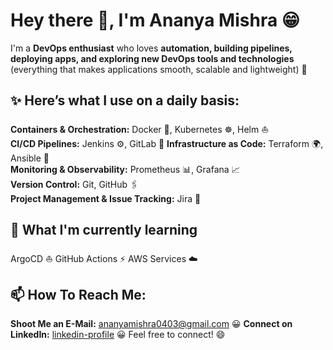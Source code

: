 # Hey there 👋, I'm Ananya Mishra 😁

I'm a **DevOps enthusiast** who loves **automation, building pipelines, deploying apps, and exploring new DevOps tools and technologies** (everything that makes applications smooth, scalable and lightweight) 🚀


## ✨ Here’s what I use on a daily basis:  

 **Containers & Orchestration:** Docker 🐳, Kubernetes ☸️, Helm ⛵  
 **CI/CD Pipelines:** Jenkins ⚙️, GitLab 🦊 
 **Infrastructure as Code:** Terraform 🌍, Ansible 🤖  
 **Monitoring & Observability:** Prometheus 📊, Grafana 📈  
 **Version Control:** Git, GitHub 🖇️  
 **Project Management & Issue Tracking:** Jira 📝


## 🌱 What I'm currently learning

 ArgoCD ⛵
 GitHub Actions ⚡
 AWS Services ☁️


## 📫 How To Reach Me:

 **Shoot Me an E-Mail:** [ananyamishra0403@gmail.com](mailto:ananyamishra0403@gmail.com)  😀
 **Connect on LinkedIn:** [linkedin-profile](https://www.linkedin.com/in/ananya-mishra-3351272b5-devops/)  😀
Feel free to connect! 😄 

